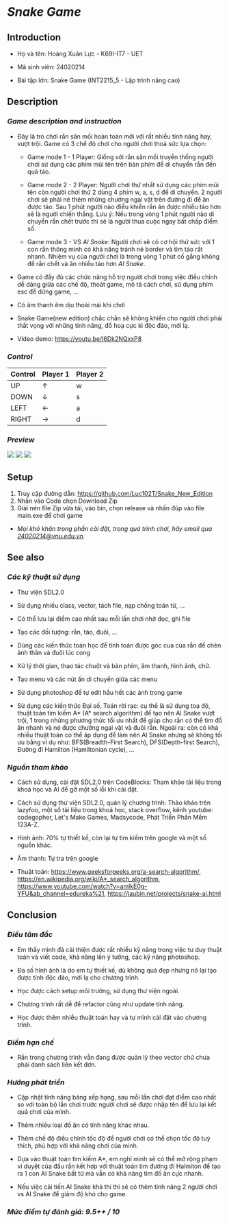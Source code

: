 # ***Snake Game*** 

## **Introduction** 

+ Họ và tên: Hoàng Xuân Lực - K69I-IT7 - UET

+ Mã sinh viên: 24020214 

+ Bài tập lớn: Snake Game (INT2215_5 - Lập trình nâng cao) 

## **Description** 

### *Game description and instruction* 
- Đây là trò chơi rắn săn mồi hoàn toàn mới với rất nhiều tính năng hay, vượt trội. Game có 3 chế độ chơi cho người chơi thoả sức lựa chọn: 

    + Game mode 1 - 1 Player: Giống với rắn săn mồi truyền thống người chơi sử dụng các phím mũi tên trên bàn phím để di chuyển rắn đến quả táo. 

    + Game mode 2 - 2 Player: Người chơi thứ nhất sử dụng các phím mũi tên còn người chơi thứ 2 dùng 4 phím w, a, s, d để di chuyển. 2 người chơi 
    sẽ phải né thêm những chướng ngại vật trên đường đi để ăn được táo. Sau 1 phút người nào điều khiển rắn ăn được nhiều táo hơn sẽ là người chiến thắng. Lưu ý: Nếu trong vòng 1 phút người nào di chuyển rắn chết trước thì sẽ là người thua cuộc ngay bất chấp điểm số. 

    + Game mode 3 - VS *AI Snake*: Người chơi sẽ có cơ hội thử sức với 1 con rắn thông minh có khả năng tránh né border và tìm táo rất nhanh. Nhiệm vụ của người chơi là trong vòng 1 phút cố gắng không để rắn chết và ăn nhiều táo hơn *AI Snake*. 

- Game có đầy đủ các chức năng hỗ trợ người chơi trong việc điều chỉnh dễ dàng giữa các chế độ, thoát game, mô tả cách chơi, sử dụng phím esc để dừng game, ... 

- Có âm thanh êm dịu thoải mái khi chơi

- Snake Game(new edition) chắc chắn sẽ không khiến cho người chơi phải thất vọng với những tính năng, đồ hoạ cực kì độc đáo, mới lạ. 

- Video demo: https://youtu.be/I6Dk2NQxxP8

### *Control* 

| Control | Player 1 | Player 2 | 
|---------|----------|----------|
| UP      |     ↑    |     w    |
| DOWN    |     ↓    |     s    |
| LEFT    |     ←    |     a    |
| RIGHT   |     →    |     d    | 

### *Preview* 

![](res/demo%20image/gamemode_demo.png)
![](res/demo%20image/gameplay_demo.png) 
![](res/demo%20image/end_demo.png)
## **Setup** 
1. Truy cập đường dẫn: https://github.com/Luc102T/Snake_New_Edition
2. Nhấn vào Code chọn Download Zip
3. Giải nén file Zip vừa tải, vào bin, chọn release và nhấn đúp vào file main.exe để chơi game

- *Mọi khó khăn trong phần cài đặt, trong quá trình chơi, hãy email qua 24020214@vnu.edu.vn.*

## **See also**  

### *Các kỹ thuật sử dụng*  
- Thư viện SDL2.0

- Sử dụng nhiều class, vector, tách file, nạp chồng toán tử, ...

- Có thể lưu lại điểm cao nhất sau mỗi lần chơi nhờ đọc, ghi file

- Tạo các đối tượng: rắn, táo, đuôi, ... 

- Dùng các kiến thức toán học để tính toán được góc cua của rắn để chèn ảnh thân và đuôi lúc cong 

- Xử lý thời gian, thao tác chuột và bàn phím, âm thanh, hình ảnh, chữ. 

- Tạo menu và các nút ấn di chuyển giữa các menu 

- Sử dụng photoshop để tự edit hầu hết các ảnh trong game

- Sử dụng các kiến thức Đại số, Toán rời rạc: cụ thể là sử dụng toạ độ, thuật toán tìm kiếm A* (A* search algorithm) để tạo nên AI Snake vượt trội, 1 trong những phương thức tối ưu nhất để giúp cho rắn có thể tìm đồ ăn nhanh và né được chướng ngại vật và đuôi rắn. Ngoài ra: còn có khá nhiều thuật toán có thể áp dụng để làm nên AI Snake nhưng sẽ không tối ưu bằng ví dụ như: BFS(Breadth-First Search), DFS(Depth-first Search), Đường đi Hamilton (Hamiltonian cycle), ... 

### *Nguồn tham khảo* 
- Cách sử dụng, cài đặt SDL2.0 trên CodeBlocks: Tham khảo tài liệu trong khoá học và AI để gỡ một số lỗi khi cài đặt. 

- Cách sử dụng thư viện SDL2.0, quản lý chương trình: Thảo khảo trên lazyfoo, một số tài liệu trong khoá học, stack overflow, kênh youtube: codegopher, Let's Make Games, Madsycode, Phát Triển Phần Mềm 123A-Z. 

- Hình ảnh: 70% tự thiết kế, còn lại tự tìm kiếm trên google và một số nguồn khác.

- Âm thanh: Tự tra trên google 

- Thuật toán: https://www.geeksforgeeks.org/a-search-algorithm/, https://en.wikipedia.org/wiki/A*_search_algorithm, https://www.youtube.com/watch?v=amlkE0g-YFU&ab_channel=edureka%21, https://jaubin.net/projects/snake-ai.html

## **Conclusion** 

### ***Điều tâm đắc*** 

- Em thấy mình đã cải thiện được rất nhiều kỹ năng trong việc tư duy thuật toán và viết code, khả năng lên ý tưởng, các kỹ năng photoshop.

- Đa số hình ảnh là do em tự thiết kế, dù không quá đẹp nhưng nó lại tạo được tính độc đáo, mới lạ cho chương trình.

- Học được cách setup môi trường, sử dụng thư viện ngoài. 

- Chương trình rất dễ để refactor cũng như update tính năng. 

- Học được thêm nhiều thuật toán hay và tự mình cài đặt vào chương trình. 

### ***Điểm hạn chế*** 
- Rắn trong chương trình vẫn đang được quản lý theo vector chứ chưa phải danh sách liên kết đơn.

### ***Hướng phát triển*** 
- Cập nhật tính năng bảng xếp hạng, sau mỗi lần chơi đạt điểm cao nhất so với toàn bộ lần chơi trước người chơi sẽ được nhập tên để lưu lại kết quả chơi của mình.

- Thêm nhiều loại đồ ăn có tính năng khác nhau. 

- Thêm chế độ điều chỉnh tốc độ để người chơi có thể chọn tốc độ tuỳ thích, phù hợp với khả năng chơi của mình.

- Dựa vào thuật toán tìm kiếm A*, em nghĩ mình sẽ có thể mở rộng phạm vi duyệt của đầu rắn kết hợp với thuật toán tìm đường đi Halmiton để tạo ra 1 con AI Snake bất tử mà vẫn có khả năng tìm đồ ăn cực nhanh. 

- Nếu việc cải tiến AI Snake khả thi thì sẽ có thêm tính năng 2 người chơi vs AI Snake để giảm độ khó cho game. 

### *Mức điểm tự đánh giá: 9.5++ / 10* 